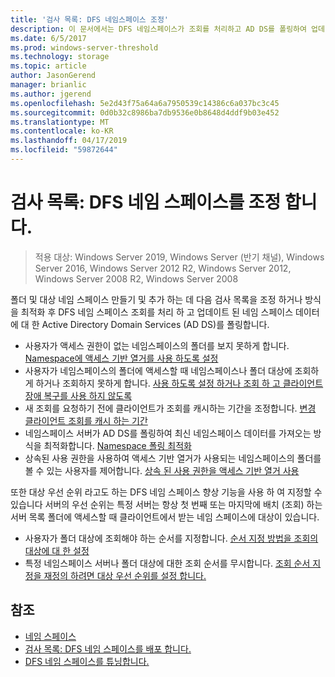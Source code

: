 ```yaml
---
title: '검사 목록: DFS 네임스페이스 조정'
description: 이 문서에서는 DFS 네임스페이스가 조회를 처리하고 AD DS를 폴링하여 업데이트된 네임스페이스 데이터를 가져오는 방식을 최적화하는 방법을 설명합니다.
ms.date: 6/5/2017
ms.prod: windows-server-threshold
ms.technology: storage
ms.topic: article
author: JasonGerend
manager: brianlic
ms.author: jgerend
ms.openlocfilehash: 5e2d43f75a64a6a7950539c14386c6a037bc3c45
ms.sourcegitcommit: 0d0b32c8986ba7db9536e0b8648d4ddf9b03e452
ms.translationtype: MT
ms.contentlocale: ko-KR
ms.lasthandoff: 04/17/2019
ms.locfileid: "59872644"
---
```

# <a name="checklist-tune-a-dfs-namespace"></a>검사 목록: DFS 네임 스페이스를 조정 합니다.

> 적용 대상: Windows Server 2019, Windows Server (반기 채널), Windows Server 2016, Windows Server 2012 R2, Windows Server 2012, Windows Server 2008 R2, Windows Server 2008

폴더 및 대상 네임 스페이스 만들기 및 추가 하는 데 다음 검사 목록을 조정 하거나 방식을 최적화 후 DFS 네임 스페이스 조회를 처리 하 고 업데이트 된 네임 스페이스 데이터에 대 한 Active Directory Domain Services (AD DS)를 폴링합니다.

-   사용자가 액세스 권한이 없는 네임스페이스의 폴더를 보지 못하게 합니다. [Namespace에 액세스 기반 열거를 사용 하도록 설정](enable-access-based-enumeration-on-a-namespace.md) 
-   사용자가 네임스페이스의 폴더에 액세스할 때 네임스페이스나 폴더 대상에 조회하게 하거나 조회하지 못하게 합니다. [사용 하도록 설정 하거나 조회 하 고 클라이언트 장애 복구를 사용 하지 않도록](enable-or-disable-referrals-and-client-failback.md) 
-   새 조회를 요청하기 전에 클라이언트가 조회를 캐시하는 기간을 조정합니다. [변경 클라이언트 조회를 캐시 하는 기간](change-the-amount-of-time-that-clients-cache-referrals.md)
-   네임스페이스 서버가 AD DS를 폴링하여 최신 네임스페이스 데이터를 가져오는 방식을 최적화합니다. [Namespace 폴링 최적화](optimize-namespace-polling.md)
-   상속된 사용 권한을 사용하여 액세스 기반 열거가 사용되는 네임스페이스의 폴더를 볼 수 있는 사용자를 제어합니다. [상속 된 사용 권한을 액세스 기반 열거 사용](using-inherited-permissions-with-access-based-enumeration.md)

또한 대상 우선 순위 라고도 하는 DFS 네임 스페이스 향상 기능을 사용 하 여 지정할 수 있습니다 서버의 우선 순위는 특정 서버는 항상 첫 번째 또는 마지막에 배치 (조회) 하는 서버 목록 폴더에 액세스할 때 클라이언트에서 받는 네임 스페이스에 대상이 있습니다.

-   사용자가 폴더 대상에 조회해야 하는 순서를 지정합니다. [순서 지정 방법을 조회의 대상에 대 한 설정](set-the-ordering-method-for-targets-in-referrals.md)
-   특정 네임스페이스 서버나 폴더 대상에 대한 조회 순서를 무시합니다. [조회 순서 지정을 재정의 하려면 대상 우선 순위를 설정 합니다.](set-target-priority-to-override-referral-ordering.md)

## <a name="see-also"></a>참조

-   [네임 스페이스](https://technet.microsoft.com/library/cc771914(v=ws.11).aspx)
-   [검사 목록: DFS 네임 스페이스를 배포 합니다.](checklist-deploy-dfs-namespaces.md)
-   [DFS 네임 스페이스를 튜닝합니다.](tuning-dfs-namespaces.md)


